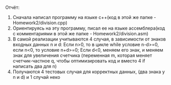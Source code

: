 Отчёт:
1) Сначала написал программу на языке с++(код в этой же папке - Homework2/division.cpp)
2) Ориентируясь на эту программу, писал ее на языке ассемблера(код c комментариями в этой же папке - Homework2/division.asm)
3) В самой реализации учитываются 4 случая, в зависимости от знаков входных данных n и d:
   Если n>0, то в цикле while условие n-d>=0, если n<0, то условие n+d>=0;
   Если d<0, меняем его знак, и меняем знак для увеличения счетчика (переменная m, которая меняет счетчик-частное q, чтобы оптимизировать код и вместо 4 if написать два для n)
4) Получаются 4 тестовых случая для корректных данных, (два знака у n и d) и 1 случай неко
